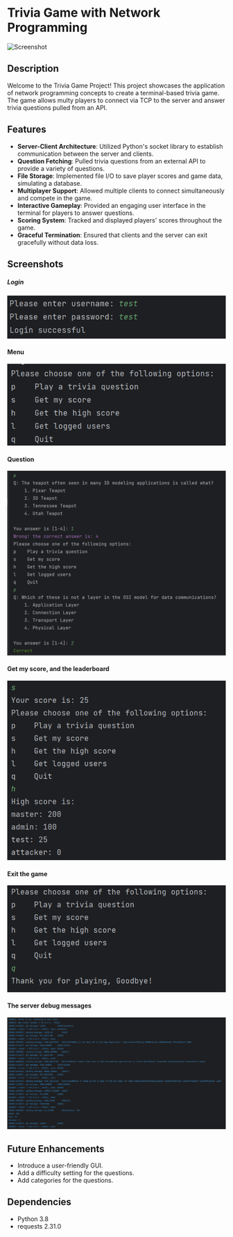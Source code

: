 # Trivia Game with Network Programming

![Screenshot](link_to_screenshot_here)

## Description

Welcome to the Trivia Game Project! This project showcases the application of network programming concepts to create a
terminal-based trivia game. The game allows multy players to connect via TCP to the server and answer trivia questions
pulled from an API.

## Features

- **Server-Client Architecture**: Utilized Python's socket library to establish communication between the server and
  clients.
- **Question Fetching**: Pulled trivia questions from an external API to provide a variety of questions.
- **File Storage**: Implemented file I/O to save player scores and game data, simulating a database.
- **Multiplayer Support**: Allowed multiple clients to connect simultaneously and compete in the game.
- **Interactive Gameplay**: Provided an engaging user interface in the terminal for players to answer questions.
- **Scoring System**: Tracked and displayed players' scores throughout the game.
- **Graceful Termination**: Ensured that clients and the server can exit gracefully without data loss.

## Screenshots

##### Login
![Login](screenshots/login.png)

#### Menu
![Menu](screenshots/menu.png)

#### Question
![Question](screenshots/question.png)


#### Get my score, and the leaderboard
![Score](screenshots/score.png)

#### Exit the game
![Exit](screenshots/exit.png)


#### The server debug messages
![Server](screenshots/server_debug.png)
## Future Enhancements

- Introduce a user-friendly GUI.
- Add a difficulty setting for the questions.
- Add categories for the questions.

## Dependencies

- Python 3.8
- requests 2.31.0

